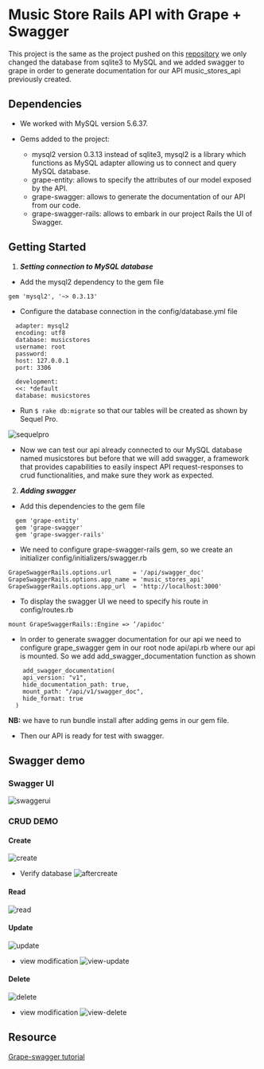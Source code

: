 # Music Store Rails API with Grape + Swagger

This project is the same as the project pushed on this [repository](https://github.com/LamineNouha/music_stores_api) we only changed the database from sqlite3 to MySQL and we added swagger to grape in order to generate documentation for our API music_stores_api previously created.

## Dependencies
* We worked with MySQL version 5.6.37.
* Gems added to the project:

  * mysql2 version 0.3.13 instead of sqlite3, mysql2  is a library which functions as MySQL adapter allowing us to connect and query MySQL database. 
  * grape-entity: allows to specify the attributes of our model exposed by the API.
  * grape-swagger: allows to generate the documentation of our API from our code.
  * grape-swagger-rails: allows to embark in our project Rails the UI of Swagger.

## Getting Started
1. __***Setting connection to MySQL database***__
* Add the mysql2 dependency to the gem file 
``` 
gem 'mysql2', '~> 0.3.13' 
```
* Configure the database connection in the config/database.yml file
```default: &default
  adapter: mysql2
  encoding: utf8
  database: musicstores
  username: root
  password: 
  host: 127.0.0.1
  port: 3306
  
  development:
  <<: *default
  database: musicstores
```
* Run ``` $ rake db:migrate ``` so that our tables will be created as shown by Sequel Pro.

![sequelpro](https://github.com/LamineNouha/music_stores_api_swagger/blob/master/demo/swaggerdemo/Screen%20Shot%202019-04-03%20at%202.51.53%20PM.png)
* Now we can test our api already connected to our MySQL database named musicstores but before that we will add swagger, a framework that provides capabilities to easily inspect API request-responses to crud functionalities, and make sure they work as expected.
2. __***Adding swagger***__
* Add this dependencies to the gem file
```
  gem 'grape-entity'
  gem 'grape-swagger'
  gem 'grape-swagger-rails'
```
* We need to configure grape-swagger-rails gem, so we create an initializer config/initializers/swagger.rb
```
GrapeSwaggerRails.options.url      = '/api/swagger_doc'
GrapeSwaggerRails.options.app_name = 'music_stores_api'
GrapeSwaggerRails.options.app_url  = 'http://localhost:3000'
```
* To display the swagger UI we need to specify his route in config/routes.rb
```
mount GrapeSwaggerRails::Engine => ‘/apidoc' 
```
* In order to generate swagger documentation for our api we need to configure grape_swagger gem in our root node api/api.rb where our api is mounted. So we add add_swagger_documentation function as shown
```
    add_swagger_documentation(
    api_version: "v1",
    hide_documentation_path: true,
    mount_path: "/api/v1/swagger_doc",
    hide_format: true
  )
  ```
 **NB:** we have to run bundle install after adding gems in our gem file.
 * Then our API is ready for test with swagger.
 

## Swagger demo
### Swagger UI
![swaggerui](https://github.com/LamineNouha/music_stores_api_swagger/blob/master/demo/swaggerdemo/Screen%20Shot%202019-04-03%20at%205.15.29%20PM.png)
### CRUD DEMO
#### Create
![create](https://github.com/LamineNouha/music_stores_api_swagger/blob/master/demo/swaggerdemo/post.png)
* Verify database
![aftercreate](https://github.com/LamineNouha/music_stores_api_swagger/blob/master/demo/swaggerdemo/afterpost.png)

#### Read
![read](https://github.com/LamineNouha/music_stores_api_swagger/blob/master/demo/swaggerdemo/read.png)

#### Update
![update](https://github.com/LamineNouha/music_stores_api_swagger/blob/master/demo/swaggerdemo/update.png)

* view modification
![view-update](https://github.com/LamineNouha/music_stores_api_swagger/blob/master/demo/swaggerdemo/afterupdate.png)

#### Delete
![delete](https://github.com/LamineNouha/music_stores_api_swagger/blob/master/demo/swaggerdemo/delete.png)
* view modification
![view-delete](https://github.com/LamineNouha/music_stores_api_swagger/blob/master/demo/swaggerdemo/afterdelete.png)
## Resource
[Grape-swagger tutorial](https://www.synbioz.com/blog/generer_une_documentation_api_depuis_le_code_avec_grape)
